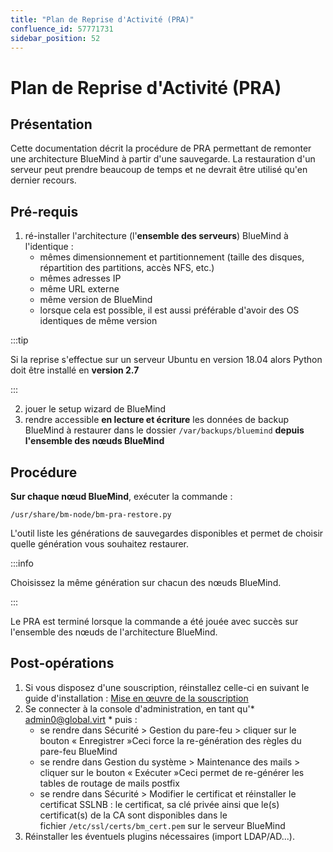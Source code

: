 ```yaml
---
title: "Plan de Reprise d'Activité (PRA)"
confluence_id: 57771731
sidebar_position: 52
---
```

# Plan de Reprise d'Activité (PRA)


## Présentation

Cette documentation décrit la procédure de PRA permettant de remonter une architecture BlueMind à partir d'une sauvegarde. La restauration d'un serveur peut prendre beaucoup de temps et ne devrait être utilisé qu'en dernier recours.


## Pré-requis

1. ré-installer l'architecture (l'**ensemble des serveurs**) BlueMind à l'identique :
    - mêmes dimensionnement et partitionnement (taille des disques, répartition des partitions, accès NFS, etc.)
    - mêmes adresses IP
    - même URL externe
    - même version de BlueMind
    - lorsque cela est possible, il est aussi préférable d'avoir des OS identiques de même version


:::tip

Si la reprise s'effectue sur un serveur Ubuntu en version 18.04 alors Python doit être installé en **version 2.7**

:::

2. jouer le setup wizard de BlueMind
3. rendre accessible **en lecture et écriture** les données de backup BlueMind à restaurer dans le dossier `/var/backups/bluemind` **depuis l'ensemble des nœuds BlueMind**


## Procédure

**Sur chaque nœud BlueMind**, exécuter la commande :


```
/usr/share/bm-node/bm-pra-restore.py
```


L'outil liste les générations de sauvegardes disponibles et permet de choisir quelle génération vous souhaitez restaurer.


:::info

Choisissez la même génération sur chacun des nœuds BlueMind.

:::

Le PRA est terminé lorsque la commande a été jouée avec succès sur l'ensemble des nœuds de l'architecture BlueMind.

## Post-opérations

1. Si vous disposez d'une souscription, réinstallez celle-ci en suivant le guide d'installation : [Mise en œuvre de la souscription](https://forge.bluemind.net/confluence/display/BM35/Mise+en+oeuvre+de+la+souscription)
2. Se connecter à la console d'administration, en tant qu'* [admin0@global.virt](mailto:admin0@global.virt) * puis :
    - se rendre dans Sécurité > Gestion du pare-feu > cliquer sur le bouton « Enregistrer »Ceci force la re-génération des règles du pare-feu BlueMind
    - se rendre dans Gestion du système > Maintenance des mails > cliquer sur le bouton « Exécuter »Ceci permet de re-générer les tables de routage de mails postfix
    - se rendre dans Sécurité > Modifier le certificat et réinstaller le certificat SSLNB : le certificat, sa clé privée ainsi que le(s) certificat(s) de la CA sont disponibles dans le fichier `/etc/ssl/certs/bm_cert.pem` sur le serveur BlueMind
3. Réinstaller les éventuels plugins nécessaires (import LDAP/AD...).


